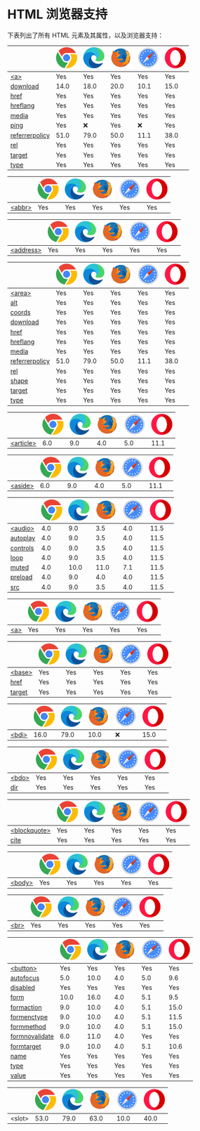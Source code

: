 HTML 浏览器支持
===

下表列出了所有 HTML 元素及其属性，以及浏览器支持：

| &nbsp; | ![chrome][1] | ![edge][2] | ![firefox][3] | ![safari][4] | ![opera][5] |
| ---- | ---- | ---- | ---- | ---- | ---- |
| [&lt;a&gt;](../tags/a.md) | Yes | Yes | Yes | Yes | Yes |
| [download](../tags/a_download.md) | 14.0 | 18.0 | 20.0 | 10.1 | 15.0 |
| [href](../tags/a_href.md) | Yes | Yes | Yes | Yes | Yes |
| [hreflang](../tags/a_hreflang.md) | Yes | Yes | Yes | Yes | Yes |
| [media](../tags/a_media.md) | Yes | Yes | Yes | Yes | Yes |
| [ping](../tags/a_ping.md) | Yes | ❌ | Yes | ❌ | Yes |
| [referrerpolicy](../tags/a_referrepolicy.md) | 51.0 | 79.0 | 50.0 | 11.1 | 38.0 |
| [rel](../tags/a_rel.md) | Yes | Yes | Yes | Yes | Yes |
| [target](../tags/a_target.md) | Yes | Yes | Yes | Yes | Yes |
| [type](../tags/a_type.md) | Yes | Yes | Yes | Yes | Yes |

| &nbsp; | ![chrome][1] | ![edge][2] | ![firefox][3] | ![safari][4] | ![opera][5] |
| ---- | ---- | ---- | ---- | ---- | ---- |
| [&lt;abbr&gt;](../tags/abbr.md) | Yes | Yes | Yes | Yes | Yes |

| &nbsp; | ![chrome][1] | ![edge][2] | ![firefox][3] | ![safari][4] | ![opera][5] |
| ---- | ---- | ---- | ---- | ---- | ---- |
| [&lt;address&gt;](../tags/address.md) | Yes | Yes | Yes | Yes | Yes |

| &nbsp; | ![chrome][1] | ![edge][2] | ![firefox][3] | ![safari][4] | ![opera][5] |
| ---- | ---- | ---- | ---- | ---- | ---- |
| [&lt;area&gt;](../tags/area.md) | Yes | Yes | Yes | Yes | Yes |
| [alt](../tags/area_alt.md) | Yes | Yes | Yes | Yes | Yes |
| [coords](../tags/area_coords.md) | Yes | Yes | Yes | Yes | Yes |
| [download](../tags/area_download.md) | Yes | Yes | Yes | Yes | Yes |
| [href](../tags/area_href.md) | Yes | Yes | Yes | Yes | Yes |
| [hreflang](../tags/area_hreflang.md) | Yes | Yes | Yes | Yes | Yes |
| [media](../tags/area_media.md) | Yes | Yes | Yes | Yes | Yes |
| [referrerpolicy](../tags/area_referrepolicy.md) | 51.0 | 79.0 | 50.0 | 11.1 | 38.0 |
| [rel](../tags/area_rel.md) | Yes | Yes | Yes | Yes | Yes |
| [shape](../tags/area_shape.md) | Yes | Yes | Yes | Yes | Yes |
| [target](../tags/area_target.md) | Yes | Yes | Yes | Yes | Yes |
| [type](../tags/area_type.md) | Yes | Yes | Yes | Yes | Yes |

| &nbsp; | ![chrome][1] | ![edge][2] | ![firefox][3] | ![safari][4] | ![opera][5] |
| ---- | ---- | ---- | ---- | ---- | ---- |
| [&lt;article&gt;](../tags/article.md) | 6.0 | 9.0 | 4.0 | 5.0 | 11.1 |

| &nbsp; | ![chrome][1] | ![edge][2] | ![firefox][3] | ![safari][4] | ![opera][5] |
| ---- | ---- | ---- | ---- | ---- | ---- |
| [&lt;aside&gt;](../tags/aside.md) | 6.0 | 9.0 | 4.0 | 5.0 | 11.1 |

| &nbsp; | ![chrome][1] | ![edge][2] | ![firefox][3] | ![safari][4] | ![opera][5] |
| ---- | ---- | ---- | ---- | ---- | ---- |
| [&lt;audio&gt;](../tags/audio.md) | 4.0 | 9.0 | 3.5 | 4.0 | 11.5 |
| [autoplay](../tags/audio_autoplay.md) | 4.0 | 9.0 | 3.5 | 4.0 | 11.5 | 
| [controls](../tags/audio_controls.md) | 4.0 | 9.0 | 3.5 | 4.0 | 11.5 | 
| [loop](../tags/audio_loop.md) | 4.0 | 9.0 | 3.5 | 4.0 | 11.5 | 
| [muted](../tags/audio_muted.md) | 4.0 | 10.0 | 11.0 | 7.1 | 11.5 | 
| [preload](../tags/audio_preload.md) | 4.0 | 9.0 | 4.0 | 4.0 | 11.5 | 
| [src](../tags/audio_src.md) | 4.0 | 9.0 | 3.5 | 4.0 | 11.5 | 


| &nbsp; | ![chrome][1] | ![edge][2] | ![firefox][3] | ![safari][4] | ![opera][5] |
| ---- | ---- | ---- | ---- | ---- | ---- |
| [&lt;a&gt;](../tags/a.md) | Yes | Yes | Yes | Yes | Yes |

| &nbsp; | ![chrome][1] | ![edge][2] | ![firefox][3] | ![safari][4] | ![opera][5] |
| ---- | ---- | ---- | ---- | ---- | ---- |
| [&lt;base&gt;](../tags/base.md) | Yes | Yes | Yes | Yes | Yes |
| [href](../tags/base_href.md) | Yes | Yes | Yes | Yes | Yes |
| [target](../tags/base_target.md) | Yes | Yes | Yes | Yes | Yes |

| &nbsp; | ![chrome][1] | ![edge][2] | ![firefox][3] | ![safari][4] | ![opera][5] |
| ---- | ---- | ---- | ---- | ---- | ---- |
| [&lt;bdi&gt;](../tags/bdi.md) | 16.0 | 79.0 | 10.0 | ❌ | 15.0 |

| &nbsp; | ![chrome][1] | ![edge][2] | ![firefox][3] | ![safari][4] | ![opera][5] |
| ---- | ---- | ---- | ---- | ---- | ---- |
| [&lt;bdo&gt;](../tags/bdo.md) | Yes | Yes | Yes | Yes | Yes |
| [dir](../tags/bdo_dir.md) | Yes | Yes | Yes | Yes | Yes |

| &nbsp; | ![chrome][1] | ![edge][2] | ![firefox][3] | ![safari][4] | ![opera][5] |
| ---- | ---- | ---- | ---- | ---- | ---- |
| [&lt;blockquote&gt;](../tags/blockquote.md) | Yes | Yes | Yes | Yes | Yes |
| [cite](../tags/blockquote_cite.md) | Yes | Yes | Yes | Yes | Yes |

| &nbsp; | ![chrome][1] | ![edge][2] | ![firefox][3] | ![safari][4] | ![opera][5] |
| ---- | ---- | ---- | ---- | ---- | ---- |
| [&lt;body&gt;](../tags/body.md) | Yes | Yes | Yes | Yes | Yes |

| &nbsp; | ![chrome][1] | ![edge][2] | ![firefox][3] | ![safari][4] | ![opera][5] |
| ---- | ---- | ---- | ---- | ---- | ---- |
| [&lt;br&gt;](../tags/br.md) | Yes | Yes | Yes | Yes | Yes |


| &nbsp; | ![chrome][1] | ![edge][2] | ![firefox][3] | ![safari][4] | ![opera][5] |
| ---- | ---- | ---- | ---- | ---- | ---- |
| [&lt;button&gt;](../tags/button.md) | Yes | Yes | Yes | Yes | Yes |
| [autofocus](../tags/button_autofocus.md) | 5.0 | 10.0 | 4.0 | 5.0 | 9.6 |
| [disabled](../tags/button_disabled.md) | Yes | Yes | Yes | Yes | Yes |
| [form](../tags/button_form.md) | 10.0 | 16.0 | 4.0 | 5.1 | 9.5 |
| [formaction](../tags/button_formaction.md) | 9.0 | 10.0 | 4.0 | 5.1 | 15.0 |
| [formenctype](../tags/button_formenctype.md) | 9.0 | 10.0 | 4.0 | 5.1 | 11.5 |
| [formmethod](../tags/button_formmethod.md) | 9.0 | 10.0 | 4.0 | 5.1 | 15.0 |
| [formnovalidate](../tags/button_formnovalidate.md) | 6.0 | 11.0 | 4.0 | Yes |Yes |
| [formtarget](../tags/button_formtarget.md) | 9.0 | 10.0 | 4.0 | 5.1 | 10.6 |
| [name](../tags/button_name.md) | Yes | Yes | Yes | Yes | Yes |
| [type](../tags/button_type.md) | Yes | Yes | Yes | Yes | Yes |
| [value](../tags/button_value.md) | Yes | Yes | Yes | Yes | Yes |

| &nbsp; | ![chrome][1] | ![edge][2] | ![firefox][3] | ![safari][4] | ![opera][5] |
| ---- | ---- | ---- | ---- | ---- | ---- |
| &lt;slot&gt; | 53.0 | 79.0 | 63.0 | 10.0 | 40.0 |

[1]: ../assets/chrome.svg
[2]: ../assets/edge.svg
[3]: ../assets/firefox.svg
[4]: ../assets/safari.svg
[5]: ../assets/opera.svg